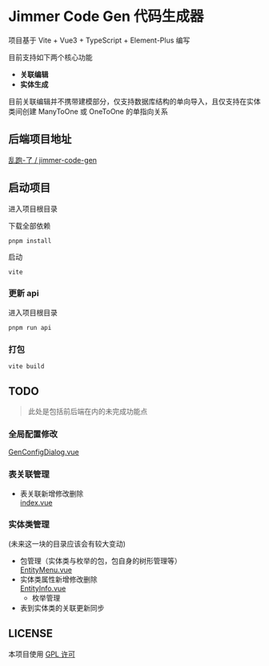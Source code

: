 # Jimmer Code Gen 代码生成器

项目基于 Vite + Vue3 + TypeScript + Element-Plus 编写

目前支持如下两个核心功能

- **关联编辑**
- **实体生成**

目前关联编辑并不携带建模部分，仅支持数据库结构的单向导入，且仅支持在实体类间创建 ManyToOne 或 OneToOne 的单指向关系


## 后端项目地址

[乱跑-了 / jimmer-code-gen](https://gitee.com/run-around---whats-wrong/jimmer-code-gen.git)

## 启动项目

进入项目根目录

下载全部依赖
```
pnpm install
```

启动
```
vite
```

### 更新 api

进入项目根目录

```
pnpm run api
```

### 打包

```
vite build
```

## TODO

> 此处是包括前后端在内的未完成功能点

### 全局配置修改  
[GenConfigDialog.vue](src%2Fcomponents%2Fdialog%2FGenConfigDialog.vue)

### 表关联管理
- 表关联新增修改删除  
  [index.vue](src%2Fcomponents%2Fdialog%2FTableDialog%2Findex.vue)

### 实体类管理
(未来这一块的目录应该会有较大变动)

- 包管理（实体类与枚举的包，包自身的树形管理等）  
[EntityMenu.vue](src%2Fcomponents%2FEntityGenerator%2Fmenu%2FEntityMenu.vue)
- 实体类属性新增修改删除   
[EntityInfo.vue](src%2Fcomponents%2FEntityGenerator%2Fentity%2FEntityInfo.vue)  
  - 枚举管理
- 表到实体类的关联更新同步

## LICENSE

本项目使用 [GPL 许可](LICENSE)